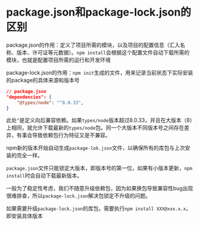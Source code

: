 # package.json和package-lock.json的区别

package.json的作用：定义了项目所需的模块，以及项目的配置信息（汇入名称、版本、许可证等元数据）。`npm install`会根据这个配置文件自动下载所需的模块，也就是配置项目所需的运行和开发环境

package-lock.json的作用：`npm init`生成的文件，用来记录当前状态下实际安装的package的具体来源和版本号

```json
// package.json
"dependencies": {
    "@types/node": "^8.0.33",
}
```

此处`^`是定义向后兼容依赖。如果`types/node`版本超过8.0.33，并且在大版本（8）上相同，就允许下载最新的`types/node`包。同一个大版本不同版本号之间存在差异，有事会导致依赖包行为特征又是不兼容。

npm新的版本开始自动生成`package-lok.json`文件，以确保所有的库包与上次安装的完全一样。

`package.json`文件只能锁定大版本，即版本号的第一位，如果有小版本更新，`npm install`时会自动下载最新版本。

一般为了稳定性考虑，我们不随意升级依赖包，因为如果换包导致兼容性bug出现很难排查，所以`package-lock.json`解决包锁定不升级的问题。

如果需要升级`package-lock.json`的库包，需要执行`npm install XXX@xxx.x.x`，即安装具体版本
